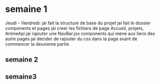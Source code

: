 # semaine 1
Jeudi - Vendredi: jai fait la structure de base du projet 
jai fait le dossier components et pages
jai creer les fichiers de page Accueil, projets, AnimeApi
jai rajouter une NavBar.jsx components qui mène aux liens des autre pages
jai decider de rajouter du css dans la page avant de commencer la deuxieme partie
## semaine 2



## semaine3

